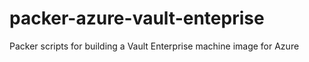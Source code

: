 # packer-azure-vault-enteprise
Packer scripts for building a Vault Enterprise machine image for Azure
